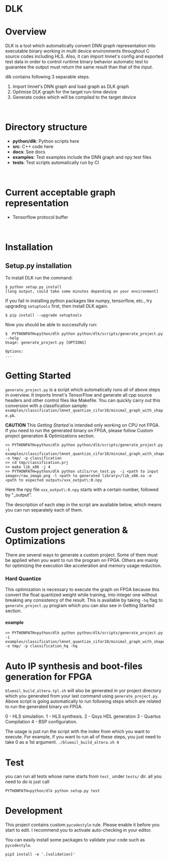 # DLK
# Overview
DLK is a tool which automatically convert DNN graph
representation into executable binary working in multi device environments throughout
C source codes including HLS.
Also, it can import lmnet's config and exported test data in order to control
runtime binary behavior automatic test to guarantee the output must return the
same result than that of the input.
<br/>

dlk contains following 3 separable steps.

1. Import lmnet's DNN graph and load graph as DLK graph
2. Optimize DLK graph for the target run-time device
3. Generate codes which will be compiled to the target device
<br/>


# Directory structure
- **python/dlk**: Python scripts here
- **src**: C++ code here
- **docs**: See docs
- **examples**: Test examples include the DNN graph and npy test files
- **tests**: Test scripts automatically run by CI

<br/>

# Current acceptable graph representation
- Tensorflow protocol buffer

<br/>


# Installation


## Setup.py installation
To install DLK run the command:
```
$ python setup.py install
[long output, could take some minutes depending on your environment]
```

If you fail in installing python packages like numpy, tensorflow, etc., try upgrading `setuptools` first, then install DLK again.
```
$ pip install --upgrade setuptools
```


Now you should be able to successfully run:
```
$  PYTHONPATH=python/dlk python python/dlk/scripts/generate_project.py --help
Usage: generate_project.py [OPTIONS]

Options:
...
```

# Getting Started
`generate_project.py` is a script which automatically runs all of above steps
in overview. It imports lmnet's TensorFlow and generate all cpp source headers and other control files like Makefile.
You can quickly carry out this conversion with a classification sample:  `examples/classification/lmnet_quantize_cifar10/minimal_graph_with_shape.pb`.

**CAUTION**
This *Getting Started* is intended only working on CPU not FPGA.
If you need to run the generated binary on FPGA, please follow Custom project generation & Optimizations section.

```
>> PYTHONPATH=python/dlk python python/dlk/scripts/generate_project.py -i examples/classification/lmnet_quantize_cifar10/minimal_graph_with_shape.pb -o tmp/ -p classification
>> cd tmp/classification.prj
>> make lib_x86 -j 4
>> PYTHONPATH=python/dlk python utils/run_test.py  -i <path to input image>/raw_image.png -l <path to generated library>/lib_x86.so -e <path to expected output>/xxx_output\:0.npy
```
Here the npy file `xxx_output\:0.npy` starts with a certain number, followed by "_output".

The description of each step in the script are available below, which means you
can run separately each of them.


# Custom project generation & Optimizations
There are several ways to generate a custom project.
Some of them must be applied when you want to run the program on FPGA.
Others are mainly for optimizing the execution like acceleration and memory usage reduction.

### Hard Quantize
This optimization is necessary to execute the graph on FPGA because this
convert the float quantized weight while training, into integer one without breaking any
consistency of the result.
This is available by taking `-hq` flag to `generate_project.py` program which
you can also see in Getting Started section.

#### example
```
>> PYTHONPATH=python/dlk python python/dlk/scripts/generate_project.py -i examples/classification/lmnet_quantize_cifar10/minimal_graph_with_shape.pb -o tmp/ -p classification_hq -hq
```
<!---
### Threshold Skipping
This optimization is special for a graph including quantized operator.
We can skip any operations between convolution and its activation
quantization as long as the operations are monotone function.

#### example
```
PYTHONPATH=python/dlk python python/dlk/scripts/generate_project.py -i examples/classification/lmnet_quantize_cifar10/minimal_graph_with_shape.pb -o tmp/ -p classification_hq_ts -ts -hq
```
-->

# Auto IP synthesis and boot-files generation for FPGA
`blueoil_build_altera.tpl.sh` will also be generated in yor project directory which you
generated from your last command using `generate_project.py`.
Above script is going automatically to run following steps
which are related to run the generated binary on FPGA.

0 - HLS simulation.
1 - HLS synthesis.
2 - Qsys HDL generation
3 - Quartus Compilation
4 - BSP configuration.

The usage is just run the script with the index from which you want to execute.
For example, if you want to run all of these steps, you just need to take 0 as
a 1st argument.
`./blueoil_build_altera.sh 0`

# Test
you can run all tests whose name starts from `test_` under `tests/` dir.
all you need to do is just call
```
PYTHONPATH=python/dlk python setup.py test
```

# Development
This project contains custom `pycodestyle` rule. Please enable it before you start to edit.
I recommend you to activate auto-checking in your editor.

You can easily install some packages to validate your code such as `pycodestyle`.
```
pip3 install -e '.[validation]'
```
